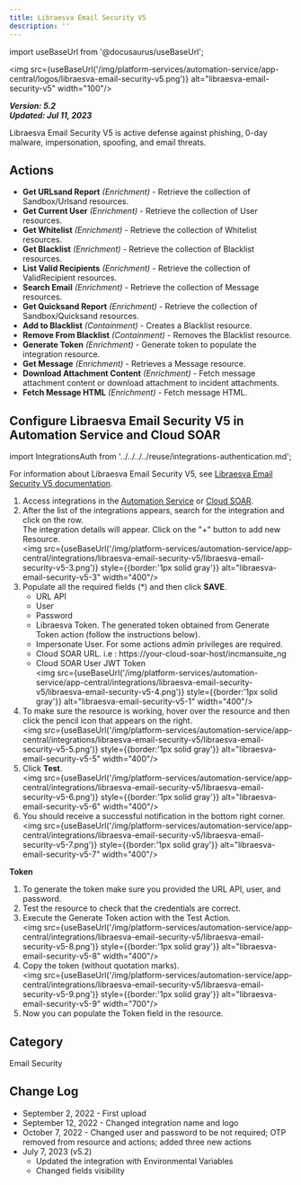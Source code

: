 ```yaml
---
title: Libraesva Email Security V5
description: ''
---
```

import useBaseUrl from '@docusaurus/useBaseUrl';

<img src={useBaseUrl('/img/platform-services/automation-service/app-central/logos/libraesva-email-security-v5.png')} alt="libraesva-email-security-v5" width="100"/>

***Version: 5.2  
Updated: Jul 11, 2023***

Libraesva Email Security V5 is active defense against phishing, 0-day malware, impersonation, spoofing, and email threats.

## Actions

* **Get URLsand Report** *(Enrichment)* - Retrieve the collection of Sandbox/Urlsand resources.
* **Get Current User** *(Enrichment)* - Retrieve the collection of User resources.
* **Get Whitelist** *(Enrichment)* - Retrieve the collection of Whitelist resources.
* **Get Blacklist** *(Enrichment)* - Retrieve the collection of Blacklist resources.
* **List Valid Recipients** *(Enrichment)* - Retrieve the collection of ValidRecipient resources.
* **Search Email** *(Enrichment)* - Retrieve the collection of Message resources.
* **Get Quicksand Report** *(Enrichment)* - Retrieve the collection of Sandbox/Quicksand resources.
* **Add to Blacklist** *(Containment)* - Creates a Blacklist resource.
* **Remove From Blacklist** *(Containment)* - Removes the Blacklist resource.
* **Generate Token** *(Enrichment)* - Generate token to populate the integration resource.
* **Get Message** *(Enrichment)* - Retrieves a Message resource.
* **Download Attachment Content** *(Enrichment)* - Fetch message attachment content or download attachment to incident attachments.
* **Fetch Message HTML** *(Enrichment)* - Fetch message HTML.

## Configure Libraesva Email Security V5 in Automation Service and Cloud SOAR

import IntegrationsAuth from '../../../../reuse/integrations-authentication.md';

<IntegrationsAuth/>

For information about Libraesva Email Security V5, see [Libraesva Email Security V5 documentation](https://docs.libraesva.com/doc/libraesva-esg-5/).

1. Access integrations in the [Automation Service](/docs/platform-services/automation-service/automation-service-integrations/#view-integrations) or [Cloud SOAR](/docs/cloud-soar/automation).
1. After the list of the integrations appears, search for the integration and click on the row. <br/>The integration details will appear. Click on the "+" button to add new Resource. <br/><img src={useBaseUrl('/img/platform-services/automation-service/app-central/integrations/libraesva-email-security-v5/libraesva-email-security-v5-3.png')} style={{border:'1px solid gray'}} alt="libraesva-email-security-v5-3" width="400"/>
1. Populate all the required fields (\*) and then click **SAVE**.
   * URL API
   * User
   * Password
   * Libraesva Token. The generated token obtained from Generate Token action (follow the instructions below).
   * Impersonate User. For some actions admin privileges are required.
   * Cloud SOAR URL. i.e : https://your-cloud-soar-host/incmansuite\_ng
   * Cloud SOAR User JWT Token <br/><img src={useBaseUrl('/img/platform-services/automation-service/app-central/integrations/libraesva-email-security-v5/libraesva-email-security-v5-4.png')} style={{border:'1px solid gray'}} alt="libraesva-email-security-v5-1" width="400"/>
1. To make sure the resource is working, hover over the resource and then click the pencil icon that appears on the right.<br/><img src={useBaseUrl('/img/platform-services/automation-service/app-central/integrations/libraesva-email-security-v5/libraesva-email-security-v5-5.png')} style={{border:'1px solid gray'}} alt="libraesva-email-security-v5-5" width="400"/>
1. Click **Test**.<br/><img src={useBaseUrl('/img/platform-services/automation-service/app-central/integrations/libraesva-email-security-v5/libraesva-email-security-v5-6.png')} style={{border:'1px solid gray'}} alt="libraesva-email-security-v5-6" width="400"/>
1. You should receive a successful notification in the bottom right corner. <br/><img src={useBaseUrl('/img/platform-services/automation-service/app-central/integrations/libraesva-email-security-v5/libraesva-email-security-v5-7.png')} style={{border:'1px solid gray'}} alt="libraesva-email-security-v5-7" width="400"/>

**Token**

1. To generate the token make sure you provided the URL API, user, and password.
1. Test the resource to check that the credentials are correct.
1. Execute the Generate Token action with the Test Action.<br/><img src={useBaseUrl('/img/platform-services/automation-service/app-central/integrations/libraesva-email-security-v5/libraesva-email-security-v5-8.png')} style={{border:'1px solid gray'}} alt="libraesva-email-security-v5-8" width="400"/>
1. Copy the token (without quotation marks).<br/><img src={useBaseUrl('/img/platform-services/automation-service/app-central/integrations/libraesva-email-security-v5/libraesva-email-security-v5-9.png')} style={{border:'1px solid gray'}} alt="libraesva-email-security-v5-9" width="700"/>
1. Now you can populate the Token field in the resource.

## Category

Email Security

## Change Log

* September 2, 2022 - First upload
* September 12, 2022 - Changed integration name and logo
* October 7, 2022 - Changed user and password to be not required; OTP removed from resource and actions; added three new actions
* July 7, 2023 (v5.2)
	+ Updated the integration with Environmental Variables
	+ Changed fields visibility
